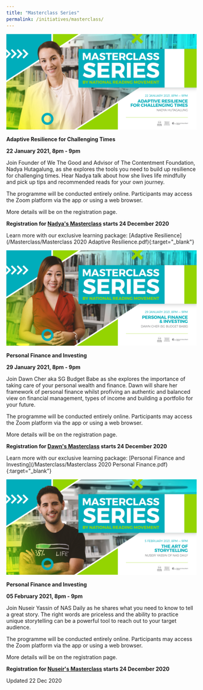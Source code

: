 ```yaml
---
title: "Masterclass Series"
permalink: /initiatives/masterclass/
---
```


![banner Masterclass](\masterclass\Masterclass_NADYA.jpg)

**Adaptive Resilience for Challenging Times**

**22 January 2021, 8pm - 9pm**

Join Founder of We The Good and Advisor of The Contentment Foundation, Nadya Hutagalung, as she explores the tools you need to build up resilience for challenging times. Hear Nadya talk about how she lives life mindfully and pick up tips and recommended reads for your own journey.

The programme will be conducted entirely online. Participants may access the Zoom platform via the app or using a web browser. 

More details will be on the registration page.  



**Registration for [Nadya's Masterclass](https://go.gov.sg/nadyamasterclass) starts 24 December 2020**



Learn more with our exclusive learning package: [Adaptive Resilience](/Masterclass/Masterclass 2020 Adaptive Resilience.pdf){:target="_blank"}



![banner Masterclass](\masterclass\Masterclass_DAWN.jpg)

**Personal Finance and Investing**

**29 January 2021, 8pm - 9pm**

Join Dawn Cher aka SG Budget Babe as she explores the importance of taking care of your personal wealth and finance. Dawn will share her framework of personal finance whilst profiving an authentic and balanced view on financial management, types of income and building a portfolio for your future.

The programme will be conducted entirely online. Participants may access the Zoom platform via the app or using a web browser. 

More details will be on the registration page.  



**Registration for [Dawn's Masterclass](https://go.gov.sg/dawnmasterclass) starts 24 December 2020**



Learn more with our exclusive learning package: [Personal Finance and Investing](/Masterclass/Masterclass 2020 Personal Finance.pdf){:target="_blank"}



![banner Masterclass](\masterclass\Masterclass_NUSEIR.jpg)

**Personal Finance and Investing**

**05 February 2021, 8pm - 9pm**

Join Nuseir Yassin of NAS Daily as he shares what you need to know to tell a great story. The right words are priceless and the ability to practice unique storytelling can be a powerful tool to reach out to your target audience.

The programme will be conducted entirely online. Participants may access the Zoom platform via the app or using a web browser. 

More details will be on the registration page.  



**Registration for [Nuseir's Masterclass](https://go.gov.sg/nuseirmasterclass) starts 24 December 2020**





Updated 22 Dec 2020

